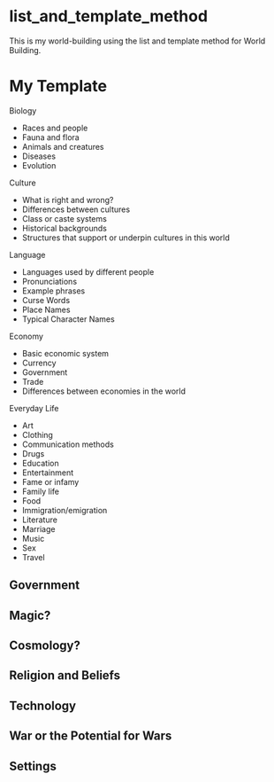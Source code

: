 # list_and_template_method
This is my world-building using the list and template method for World Building.

# My Template

Biology
- Races and people
- Fauna and flora
- Animals and creatures
- Diseases
- Evolution

Culture
- What is right and wrong?
- Differences between cultures
- Class or caste systems
- Historical backgrounds
- Structures that support or underpin cultures in this world

Language
- Languages used by different people
- Pronunciations
- Example phrases
- Curse Words
- Place Names
- Typical Character Names
  
Economy
- Basic economic system
- Currency
- Government
- Trade
- Differences between economies in the world

Everyday Life
- Art
- Clothing
- Communication methods
- Drugs
- Education
- Entertainment
- Fame or infamy
- Family life
- Food
- Immigration/emigration
- Literature
- Marriage
- Music
- Sex
- Travel

Government
- 

Magic?
- 

Cosmology?
- 

Religion and Beliefs
- 

Technology
- 

War or the Potential for Wars
- 

Settings
- 


